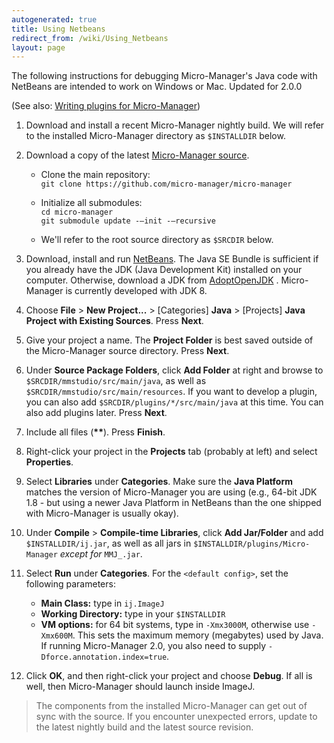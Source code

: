 ```yaml
---
autogenerated: true
title: Using Netbeans
redirect_from: /wiki/Using_Netbeans
layout: page
---
```


The following instructions for debugging Micro-Manager's Java code with
NetBeans are intended to work on Windows or Mac. Updated for 2.0.0

(See also: [Writing plugins for
Micro-Manager](Writing_plugins_for_Micro-Manager))

1.  Download and install a recent Micro-Manager nightly build. We will
    refer to the installed Micro-Manager directory as `$INSTALLDIR`
    below.
    
2.  Download a copy of the latest [Micro-Manager
    source](http://micro-manager.org/wiki/Micro-Manager_Source_Code).
    * Clone the main repository:  
    `git clone https://github.com/micro-manager/micro-manager`
    * Initialize all submodules:  
    `cd micro-manager`  
    `git submodule update -–init -–recursive`
    
    * We'll refer to the root source directory as `$SRCDIR` below.
    
3.  Download, install and run [NetBeans](http://netbeans.org). The Java
    SE Bundle is sufficient if you already have the JDK (Java
    Development Kit) installed on your computer. Otherwise, download a
    JDK from [AdoptOpenJDK](https://adoptopenjdk.net/) . Micro-Manager
    is currently developed with JDK 8.
    
4.  Choose **File** &gt; **New Project...** &gt; \[Categories\]
    **Java** &gt; \[Projects\] **Java Project with Existing Sources**.
    Press **Next**.
    
5.  Give your project a name. The **Project Folder** is best saved
    outside of the Micro-Manager source directory. Press **Next**.
6.  Under **Source Package Folders**, click **Add Folder** at right and
    browse to `$SRCDIR/mmstudio/src/main/java`, as well as
    `$SRCDIR/mmstudio/src/main/resources`. If you want to develop a
    plugin, you can also add `$SRCDIR/plugins/*/src/main/java` at this
    time. You can also add plugins later. Press **Next**.

7.  Include all files (**\*\***). Press **Finish**.

8.  Right-click your project in the **Projects** tab (probably at left)
    and select **Properties**.

9.  Select **Libraries** under **Categories**. Make sure the **Java
    Platform** matches the version of Micro-Manager you are using (e.g.,
    64-bit JDK 1.8 - but using a newer Java Platform in NetBeans than
    the one shipped with Micro-Manager is usually okay).

10.  Under **Compile** &gt; **Compile-time Libraries**, click **Add
    Jar/Folder** and add `$INSTALLDIR/ij.jar`, as well as all jars in
    `$INSTALLDIR/plugins/Micro-Manager` *except for* `MMJ_.jar`.

11.  Select **Run** under **Categories**. For the `<default config>`, set the following parameters:
     * **Main Class:** type in `ij.ImageJ`
     * **Working Directory:** type in your `$INSTALLDIR`
     * **VM options:** for 64 bit systems, type in `-Xmx3000M`, otherwise
use `-Xmx600M`. This sets the maximum memory (megabytes) used by Java.  
If running Micro-Manager 2.0, you also need to supply `-Dforce.annotation.index=true`.

12.  Click **OK**, and then right-click your project and choose
    **Debug**. If all is well, then Micro-Manager should launch inside
    ImageJ.

> The components from the installed Micro-Manager can get out of sync with the source. If you encounter unexpected errors, update to the latest nightly build and the latest source revision.

